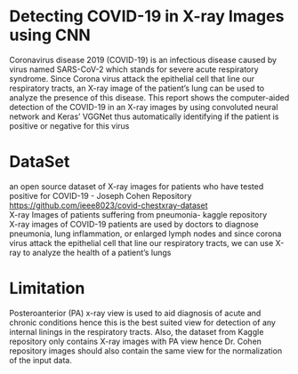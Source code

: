 # Detecting COVID-19 in X-ray Images using CNN
Coronavirus disease 2019 (COVID-19) is an infectious disease caused by virus named SARS-CoV-2 which stands for severe acute respiratory syndrome. Since Corona virus attack the epithelial cell that line our respiratory tracts, an X-ray image of the patient’s lung can be used to analyze the presence of this disease. This report shows the computer-aided detection of the COVID-19 in an X-ray images by using convoluted neural network and Keras’ VGGNet thus automatically identifying if the patient is positive or negative for this virus
# DataSet
an open source dataset of X-ray images for patients who have tested positive for COVID-19 - Joseph Cohen Repository https://github.com/ieee8023/covid-chestxray-dataset \
X-ray Images of patients suffering from pneumonia- kaggle repository\
X-ray images of COVID-19 patients are used by doctors to diagnose pneumonia, lung inflammation, or enlarged lymph nodes
and since corona virus attack the epithelial cell that line our respiratory tracts, we can use X-ray to analyze the health of a patient’s lungs
# Limitation
Posteroanterior (PA) x-ray view is used to aid diagnosis of acute and chronic conditions hence this is the best suited view for detection of any internal linings in the respiratory tracts. Also, the dataset from Kaggle repository only contains X-ray images with PA view hence Dr. Cohen repository images should also contain the same view for the normalization of the input data.
